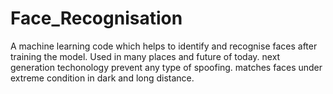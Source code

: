 # Face_Recognisation
A machine learning code which helps to identify and recognise faces after training the model.
Used in many places and future of today.
next generation techonology prevent any type of spoofing.
matches faces under extreme condition in dark and long distance.
